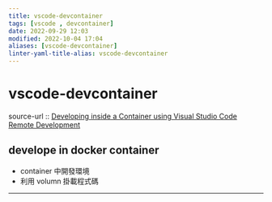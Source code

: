 ```yaml
---
title: vscode-devcontainer
tags: [vscode , devcontainer]
date: 2022-09-29 12:03
modified: 2022-10-04 17:04
aliases: [vscode-devcontainer]
linter-yaml-title-alias: vscode-devcontainer
---
```


# vscode-devcontainer

source-url :: [Developing inside a Container using Visual Studio Code Remote Development](https://code.visualstudio.com/docs/remote/containers)

## develope in docker container

- container 中開發環境
- 利用 volumn 掛載程式碼

---
